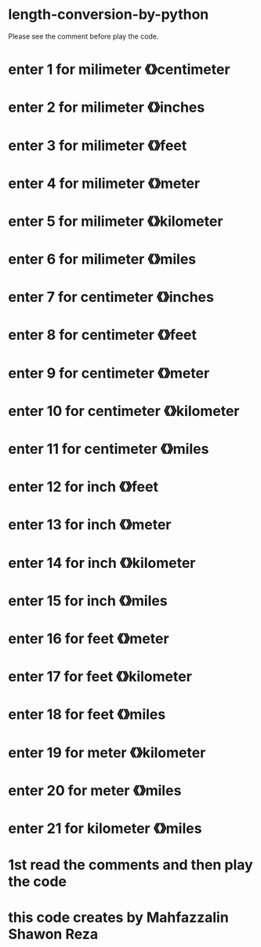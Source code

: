 # length-conversion-by-python
Please see the comment before play the code. 
# enter 1 for milimeter 《》centimeter 
# enter 2 for milimeter 《》inches 
# enter 3 for milimeter 《》feet
# enter 4 for milimeter 《》meter
# enter 5 for milimeter 《》kilometer 
# enter 6 for milimeter 《》miles 
# enter 7 for centimeter 《》inches 
# enter 8 for centimeter 《》feet
# enter 9 for centimeter 《》meter
# enter 10 for centimeter 《》kilometer 
# enter 11 for centimeter 《》miles
# enter 12 for inch 《》feet
# enter 13 for inch 《》meter 
# enter 14 for inch 《》kilometer 
# enter 15 for inch 《》miles 
# enter 16 for feet 《》meter 
# enter 17 for feet 《》kilometer 
# enter 18 for feet 《》miles
# enter 19 for meter 《》kilometer 
# enter 20 for meter 《》miles
# enter 21 for kilometer 《》miles


# 1st read the comments and then play the code
# this code creates by Mahfazzalin Shawon Reza 

 
    

     


    



